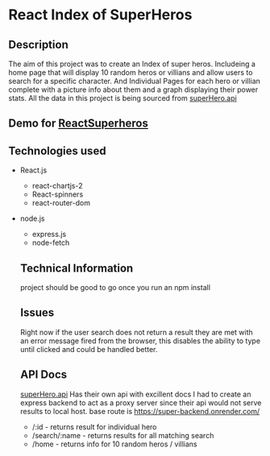 # React Index of SuperHeros

## Description

The aim of this project was to create an Index of super heros. Includeing a home page that will display 10 random heros or villians and allow users to search for a specific character. And Individual Pages for each hero or villian complete with a picture info about them and a graph displaying their power stats. All the data in this project is being sourced from [superHero.api](https://www.superheroapi.com/)

## Demo for [ReactSuperheros](https://react-superheros.onrender.com/)

## Technologies used 
- React.js
  - react-chartjs-2
  - React-spinners
  - react-router-dom
- node.js
  - express.js  
  - node-fetch

  ## Technical Information
  project should be good to go once you run an npm install

  ## Issues
  Right now if the user search does not return a result they are met with an error message fired from the browser, this disables the ability to type until clicked and could be handled better. 

  ## API Docs
    [superHero.api](https://www.superheroapi.com/) Has their own api with excillent docs I had to create an express backend to act as a proxy server since their api would not serve results to local host.
    base route is https://super-backend.onrender.com/
    - /:id - returns result for individual hero
    - /search/:name - returns results for all matching search
    - /home - returns info for 10 random heros / villians 


